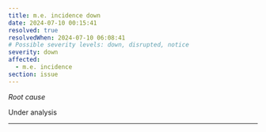 ```yaml
---
title: m.e. incidence down
date: 2024-07-10 00:15:41
resolved: true
resolvedWhen: 2024-07-10 06:08:41
# Possible severity levels: down, disrupted, notice
severity: down
affected:
  - m.e. incidence
section: issue
---
```


*Root cause*

Under analysis

---


